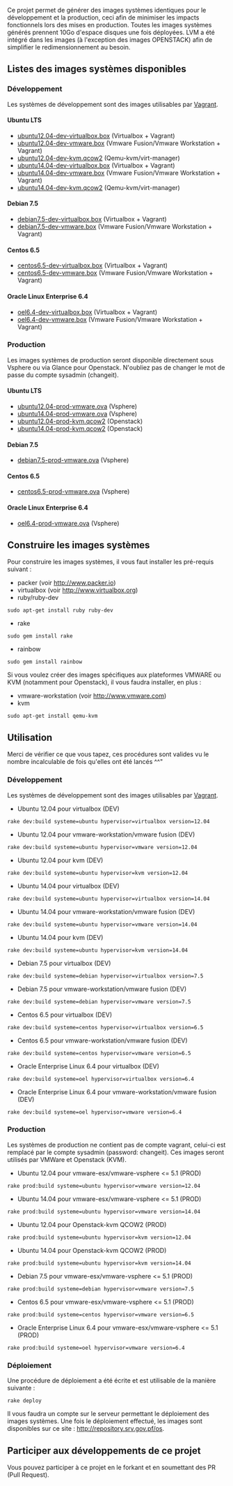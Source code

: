 Ce projet permet de générer des images systèmes identiques pour le développement et la production, ceci afin de minimiser les impacts fonctionnels lors des mises en production. Toutes les images systèmes générés prennent 10Go d'espace disques une fois déployées. LVM a été intégré dans les images (à l'exception des images OPENSTACK) afin de simplifier le redimensionnement au besoin.

## Listes des images systèmes disponibles

### Développement

Les systèmes de développement sont des images utilisables par [Vagrant](http://docs.vagrantup.com/v2/why-vagrant/index.html).

#### Ubuntu LTS
* [ubuntu12.04-dev-virtualbox.box](http://repository.srv.gov.pf/os/ubuntu-12.04-dev-virtualbox.box) (Virtualbox + Vagrant)
* [ubuntu12.04-dev-vmware.box](http://repository.srv.gov.pf/os/ubuntu-12.04-dev-vmware.box) (Vmware Fusion/Vmware Workstation + Vagrant)
* [ubuntu12.04-dev-kvm.qcow2](http://repository.srv.gov.pf/os/ubuntu12.04-dev-kvm.qcow2) (Qemu-kvm/virt-manager)
* [ubuntu14.04-dev-virtualbox.box](http://repository.srv.gov.pf/os/ubuntu-14.04-dev-virtualbox.box) (Virtualbox + Vagrant)
* [ubuntu14.04-dev-vmware.box](http://repository.srv.gov.pf/os/ubuntu-14.04-dev-vmware.box) (Vmware Fusion/Vmware Workstation + Vagrant)
* [ubuntu14.04-dev-kvm.qcow2](http://repository.srv.gov.pf/os/ubuntu-14.04-dev-kvm.qcow2) (Qemu-kvm/virt-manager)

#### Debian 7.5
* [debian7.5-dev-virtualbox.box](http://repository.srv.gov.pf/os/debian-7.5-dev-virtualbox.box) (Virtualbox + Vagrant)
* [debian7.5-dev-vmware.box](http://repository.srv.gov.pf/os/debian-7.5-dev-vmware.box) (Vmware Fusion/Vmware Workstation + Vagrant)

#### Centos 6.5
* [centos6.5-dev-virtualbox.box](http://repository.srv.gov.pf/os/centos-6.5-dev-virtualbox.box) (Virtualbox + Vagrant)
* [centos6.5-dev-vmware.box](http://repository.srv.gov.pf/os/centos-6.5-dev-vmware.box) (Vmware Fusion/Vmware Workstation + Vagrant)

#### Oracle Linux Enterprise 6.4
* [oel6.4-dev-virtualbox.box](http://repository.srv.gov.pf/os/oel-6.4-dev-virtualbox.box) (Virtualbox + Vagrant)
* [oel6.4-dev-vmware.box](http://repository.srv.gov.pf/os/oel-6.4-dev-vmware.box) (Vmware Fusion/Vmware Workstation + Vagrant)

### Production

Les images systèmes de production seront disponible directement sous Vsphere ou via Glance pour Openstack. N'oubliez pas de changer le mot de passe du compte sysadmin (changeit).

#### Ubuntu LTS
* [ubuntu12.04-prod-vmware.ova](http://repository.srv.gov.pf/os/ubuntu-12.04-prod-vmware.ova) (Vsphere)
* [ubuntu14.04-prod-vmware.ova](http://repository.srv.gov.pf/os/ubuntu-14.04-prod-vmware.ova) (Vsphere)
* [ubuntu12.04-prod-kvm.qcow2](http://repository.srv.gov.pf/os/ubuntu-12.04-prod-kvm.qcow2) (Openstack)
* [ubuntu14.04-prod-kvm.qcow2](http://repository.srv.gov.pf/os/ubuntu-14.04-prod-kvm.qcow2) (Openstack)

#### Debian 7.5
* [debian7.5-prod-vmware.ova](http://repository.srv.gov.pf/os/debian-7.5-prod-vmware.ova) (Vsphere)

#### Centos 6.5
* [centos6.5-prod-vmware.ova](http://repository.srv.gov.pf/os/centos-6.5-prod-vmware.ova) (Vsphere)

#### Oracle Linux Enterprise 6.4
* [oel6.4-prod-vmware.ova](http://repository.srv.gov.pf/os/oel-6.4-prod-vmware.ova) (Vsphere)

## Construire les images systèmes

Pour construire les images systèmes, il vous faut installer les pré-requis suivant :

* packer (voir http://www.packer.io)
* virtualbox (voir http://www.virtualbox.org)
* ruby/ruby-dev

```
sudo apt-get install ruby ruby-dev
```

* rake

```
sudo gem install rake
```

* rainbow

```
sudo gem install rainbow
```

Si vous voulez créer des images spécifiques aux plateformes VMWARE ou KVM (notamment pour Openstack), il vous faudra installer, en plus :

* vmware-workstation (voir http://www.vmware.com)
* kvm

```
sudo apt-get install qemu-kvm
```

## Utilisation

Merci de vérifier ce que vous tapez, ces procédures sont valides vu le nombre incalculable de fois qu'elles ont été lancés ^^"

### Développement

Les systèmes de développement sont des images utilisables par [Vagrant](http://docs.vagrantup.com/v2/why-vagrant/index.html).

* Ubuntu 12.04 pour virtualbox (DEV)

```
rake dev:build systeme=ubuntu hypervisor=virtualbox version=12.04
```

* Ubuntu 12.04 pour vmware-workstation/vmware fusion (DEV)

```
rake dev:build systeme=ubuntu hypervisor=vmware version=12.04
```

* Ubuntu 12.04 pour kvm (DEV)

```
rake dev:build systeme=ubuntu hypervisor=kvm version=12.04
```

* Ubuntu 14.04 pour virtualbox (DEV)

```
rake dev:build systeme=ubuntu hypervisor=virtualbox version=14.04
```

* Ubuntu 14.04 pour vmware-workstation/vmware fusion (DEV)

```
rake dev:build systeme=ubuntu hypervisor=vmware version=14.04
```

* Ubuntu 14.04 pour kvm (DEV)

```
rake dev:build systeme=ubuntu hypervisor=kvm version=14.04
```

* Debian 7.5 pour virtualbox (DEV)

```
rake dev:build systeme=debian hypervisor=virtualbox version=7.5
```

* Debian 7.5 pour vmware-workstation/vmware fusion (DEV)

```
rake dev:build systeme=debian hypervisor=vmware version=7.5
```

* Centos 6.5 pour virtualbox (DEV)

```
rake dev:build systeme=centos hypervisor=virtualbox version=6.5
```

* Centos 6.5 pour vmware-workstation/vmware fusion (DEV)

```
rake dev:build systeme=centos hypervisor=vmware version=6.5
```

* Oracle Enterprise Linux 6.4 pour virtualbox (DEV)

```
rake dev:build systeme=oel hypervisor=virtualbox version=6.4
```

* Oracle Enterprise Linux 6.4 pour vmware-workstation/vmware fusion (DEV)

```
rake dev:build systeme=oel hypervisor=vmware version=6.4
```

### Production

Les systèmes de production ne contient pas de compte vagrant, celui-ci est remplacé par le compte sysadmin (password: changeit). Ces images seront utilisés par VMWare et Openstack (KVM).

* Ubuntu 12.04 pour vmware-esx/vmware-vsphere <= 5.1 (PROD)

```
rake prod:build systeme=ubuntu hypervisor=vmware version=12.04
```

* Ubuntu 14.04 pour vmware-esx/vmware-vsphere <= 5.1 (PROD)

```
rake prod:build systeme=ubuntu hypervisor=vmware version=14.04
```

* Ubuntu 12.04 pour Openstack-kvm QCOW2 (PROD)

```
rake prod:build systeme=ubuntu hypervisor=kvm version=12.04
```

* Ubuntu 14.04 pour Openstack-kvm QCOW2 (PROD)

```
rake prod:build systeme=ubuntu hypervisor=kvm version=14.04
```

* Debian 7.5 pour vmware-esx/vmware-vsphere <= 5.1 (PROD)

```
rake prod:build systeme=debian hypervisor=vmware version=7.5
```

* Centos 6.5 pour vmware-esx/vmware-vsphere <= 5.1 (PROD)

```
rake prod:build systeme=centos hypervisor=vmware version=6.5
```

* Oracle Enterprise Linux 6.4 pour vmware-esx/vmware-vsphere <= 5.1 (PROD)

```
rake prod:build systeme=oel hypervisor=vmware version=6.4
```

### Déploiement

Une procédure de déploiement a été écrite et est utilisable de la manière suivante :

```
rake deploy
```

Il vous faudra un compte sur le serveur permettant le déploiement des images systèmes. Une fois le déploiement effectué, les images sont disponibles sur ce site : http://repository.srv.gov.pf/os.

## Participer aux développements de ce projet

Vous pouvez participer à ce projet en le forkant et en soumettant des PR (Pull Request).

